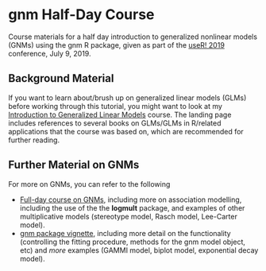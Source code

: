 # gnm Half-Day Course

Course materials for a half day introduction to generalized nonlinear models (GNMs) using the gnm R package, given as part of the [useR! 2019](http://www.user2019.fr/tutorials/) conference, July 9, 2019.

## Background Material

If you want to learn about/brush up on generalized linear models (GLMs) before working through this tutorial, you might want to look at my [Introduction to Generalized Linear Models](http://statmath.wu.ac.at/courses/heather_turner/) course. The landing page includes references to several books on GLMs/GLMs in R/related applications that the course was based on, which are recommended for further reading.

## Further Material on GNMs

For more on GNMs, you can refer to the following
 - [Full-day course on GNMs](https://github.com/hturner/gnm-day-course), including more on association modelling, including the use of the the **logmult** package, and examples of other multiplicative models (stereotype model, Rasch model, Lee-Carter model).
 - [gnm package vignette](https://cran.r-project.org/web/packages/gnm/vignettes/gnmOverview.pdf), including more detail on the functionality (controlling the fitting procedure, methods for the gnm model object, etc) and *more* examples (GAMMI model, biplot model, exponential decay model).
